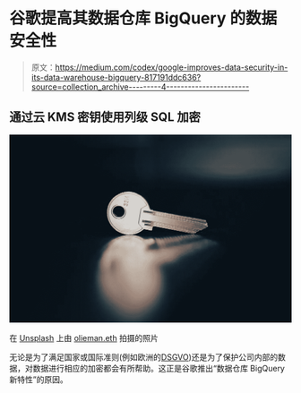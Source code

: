 # 谷歌提高其数据仓库 BigQuery 的数据安全性

> 原文：<https://medium.com/codex/google-improves-data-security-in-its-data-warehouse-bigquery-817191ddc636?source=collection_archive---------4----------------------->

## 通过云 KMS 密钥使用列级 SQL 加密

![](img/7624f5e4839d2e9c0305e103925d8356.png)

在 [Unsplash](https://unsplash.com/s/photos/security?utm_source=unsplash&utm_medium=referral&utm_content=creditCopyText) 上由 [olieman.eth](https://unsplash.com/@moneyphotos?utm_source=unsplash&utm_medium=referral&utm_content=creditCopyText) 拍摄的照片

无论是为了满足国家或国际准则(例如欧洲的[DSGVO](/p/e65a396d0bed))还是为了保护公司内部的数据，对数据进行相应的加密都会有所帮助。这正是谷歌推出“数据仓库 BigQuery 新特性”的原因。
